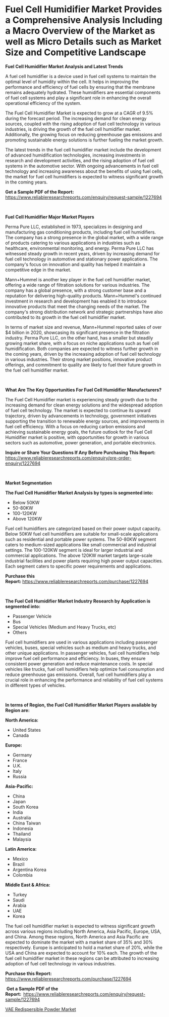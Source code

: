 <p><h1>Fuel Cell Humidifier Market Provides a Comprehensive Analysis Including a Macro Overview of the Market as well as Micro Details such as Market Size and Competitive Landscape</h1></p><p><strong>Fuel Cell Humidifier Market Analysis and Latest Trends</strong></p>
<p><p>A fuel cell humidifier is a device used in fuel cell systems to maintain the optimal level of humidity within the cell. It helps in improving the performance and efficiency of fuel cells by ensuring that the membrane remains adequately hydrated. These humidifiers are essential components of fuel cell systems and play a significant role in enhancing the overall operational efficiency of the system.</p><p>The Fuel Cell Humidifier Market is expected to grow at a CAGR of 9.5% during the forecast period. The increasing demand for clean energy sources, coupled with the rising adoption of fuel cell technology in various industries, is driving the growth of the fuel cell humidifier market. Additionally, the growing focus on reducing greenhouse gas emissions and promoting sustainable energy solutions is further fueling the market growth.</p><p>The latest trends in the fuel cell humidifier market include the development of advanced humidification technologies, increasing investments in research and development activities, and the rising adoption of fuel cell systems in the automotive sector. With ongoing advancements in fuel cell technology and increasing awareness about the benefits of using fuel cells, the market for fuel cell humidifiers is expected to witness significant growth in the coming years.</p></p>
<p><strong>Get a Sample PDF of the Report:&nbsp;</strong> <a href="https://www.reliableresearchreports.com/enquiry/request-sample/1227694">https://www.reliableresearchreports.com/enquiry/request-sample/1227694</a></p>
<p>&nbsp;</p>
<p><strong>Fuel Cell Humidifier Major Market Players</strong></p>
<p><p>Perma Pure LLC, established in 1973, specializes in designing and manufacturing gas conditioning products, including fuel cell humidifiers. The company has a strong presence in the global market, with a wide range of products catering to various applications in industries such as healthcare, environmental monitoring, and energy. Perma Pure LLC has witnessed steady growth in recent years, driven by increasing demand for fuel cell technology in automotive and stationary power applications. The company's focus on innovation and quality has helped it maintain a competitive edge in the market.</p><p>Mann+Hummel is another key player in the fuel cell humidifier market, offering a wide range of filtration solutions for various industries. The company has a global presence, with a strong customer base and a reputation for delivering high-quality products. Mann+Hummel's continued investment in research and development has enabled it to introduce innovative products that meet the changing needs of the market. The company's strong distribution network and strategic partnerships have also contributed to its growth in the fuel cell humidifier market.</p><p>In terms of market size and revenue, Mann+Hummel reported sales of over $4 billion in 2020, showcasing its significant presence in the filtration industry. Perma Pure LLC, on the other hand, has a smaller but steadily growing market share, with a focus on niche applications such as fuel cell humidification. Both companies are expected to witness further growth in the coming years, driven by the increasing adoption of fuel cell technology in various industries. Their strong market positions, innovative product offerings, and commitment to quality are likely to fuel their future growth in the fuel cell humidifier market.</p></p>
<p>&nbsp;</p>
<p><strong>What Are The Key Opportunities For Fuel Cell Humidifier Manufacturers?</strong></p>
<p><p>The Fuel Cell Humidifier market is experiencing steady growth due to the increasing demand for clean energy solutions and the widespread adoption of fuel cell technology. The market is expected to continue its upward trajectory, driven by advancements in technology, government initiatives supporting the transition to renewable energy sources, and improvements in fuel cell efficiency. With a focus on reducing carbon emissions and achieving sustainable energy goals, the future outlook for the Fuel Cell Humidifier market is positive, with opportunities for growth in various sectors such as automotive, power generation, and portable electronics.</p></p>
<p><strong>Inquire or Share Your Questions If Any Before Purchasing This Report:</strong> <a href="https://www.reliableresearchreports.com/enquiry/pre-order-enquiry/1227694">https://www.reliableresearchreports.com/enquiry/pre-order-enquiry/1227694</a></p>
<p>&nbsp;</p>
<p><strong>Market Segmentation</strong></p>
<p><strong>The Fuel Cell Humidifier Market Analysis by types is segmented into:</strong></p>
<p><ul><li>Below 50KW</li><li>50-80KW</li><li>100-120KW</li><li>Above 120KW</li></ul></p>
<p><p>Fuel cell humidifiers are categorized based on their power output capacity. Below 50KW fuel cell humidifiers are suitable for small-scale applications such as residential and portable power systems. The 50-80KW segment caters to medium-sized applications like small commercial and industrial settings. The 100-120KW segment is ideal for larger industrial and commercial applications. The above 120KW market targets large-scale industrial facilities and power plants requiring high power output capacities. Each segment caters to specific power requirements and applications.</p></p>
<p><strong>Purchase this Report:&nbsp;</strong><a href="https://www.reliableresearchreports.com/purchase/1227694">https://www.reliableresearchreports.com/purchase/1227694</a></p>
<p>&nbsp;</p>
<p><strong>The Fuel Cell Humidifier Market Industry Research by Application is segmented into:</strong></p>
<p><ul><li>Passenger Vehicle</li><li>Bus</li><li>Special Vehicles (Medium and Heavy Trucks, etc)</li><li>Others</li></ul></p>
<p><p>Fuel cell humidifiers are used in various applications including passenger vehicles, buses, special vehicles such as medium and heavy trucks, and other unique applications. In passenger vehicles, fuel cell humidifiers help improve fuel cell performance and efficiency. In buses, they ensure consistent power generation and reduce maintenance costs. In special vehicles like trucks, fuel cell humidifiers help optimize fuel consumption and reduce greenhouse gas emissions. Overall, fuel cell humidifiers play a crucial role in enhancing the performance and reliability of fuel cell systems in different types of vehicles.</p></p>
<p>&nbsp;</p>
<p><strong>In terms of Region, the Fuel Cell Humidifier Market Players available by Region are:</strong></p>
<p>
    <p> <strong> North America: </strong>
        <ul>
            <li>United States</li>
            <li>Canada</li>
        </ul>
        </p> 
    <p> <strong> Europe: </strong>
        <ul>
            <li>Germany</li>
            <li>France</li>
            <li>U.K.</li>
            <li>Italy</li>
            <li>Russia</li>
        </ul>
        </p> 
    <p> <strong> Asia-Pacific: </strong>
        <ul>
            <li>China</li>
            <li>Japan</li>
            <li>South Korea</li>
            <li>India</li>
            <li>Australia</li>
            <li>China Taiwan</li>
            <li>Indonesia</li>
            <li>Thailand</li>
            <li>Malaysia</li>
        </ul>
        </p> 
    <p> <strong> Latin America: </strong>
        <ul>
            <li>Mexico</li>
            <li>Brazil</li>
            <li>Argentina Korea</li>
            <li>Colombia</li>
        </ul>
        </p> 
    <p> <strong> Middle East & Africa: </strong>
        <ul>
            <li>Turkey</li>
            <li>Saudi</li>
            <li>Arabia</li>
            <li>UAE</li>
            <li>Korea</li>
        </ul>
    </p>
    </p>
<p><p>The fuel cell humidifier market is expected to witness significant growth across various regions including North America, Asia Pacific, Europe, USA, and China. Among these regions, North America and Asia Pacific are expected to dominate the market with a market share of 35% and 30% respectively. Europe is anticipated to hold a market share of 20%, while the USA and China are expected to account for 10% each. The growth of the fuel cell humidifier market in these regions can be attributed to increasing adoption of fuel cell technology in various industries.</p></p>
<p><strong>Purchase this Report: </strong><a href="https://www.reliableresearchreports.com/purchase/1227694">https://www.reliableresearchreports.com/purchase/1227694</a></p>
<p>&nbsp;<strong>Get a Sample PDF of the Report:&nbsp;&nbsp;</strong><a href="https://www.reliableresearchreports.com/enquiry/request-sample/1227694">https://www.reliableresearchreports.com/enquiry/request-sample/1227694</a></p>
<p><strong></strong></p>
<p><p><a href="https://eight-handstand-8fb.notion.site/VAE-Redispersible-Powder-Market-A-Comprehensive-Report-of-its-Market-Share-Growth-Trends-2024-2-a65528e2452f4c3db79a0edaa1cf0666">VAE Redispersible Powder Market</a></p></p>